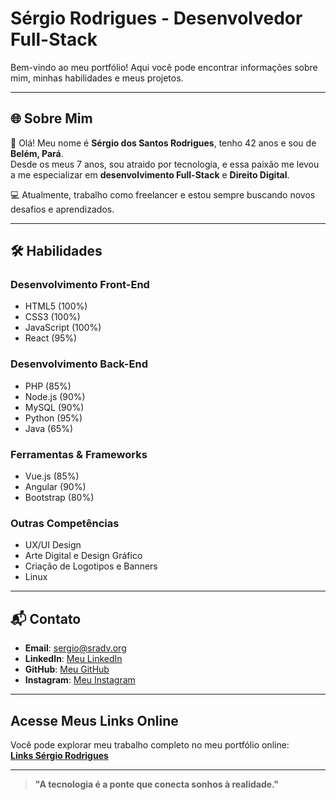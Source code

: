 # Sérgio Rodrigues - Desenvolvedor Full-Stack

Bem-vindo ao meu portfólio! Aqui você pode encontrar informações sobre mim, minhas habilidades e meus projetos.

---

## 🌐 **Sobre Mim**

👋 Olá! Meu nome é **Sérgio dos Santos Rodrigues**, tenho 42 anos e sou de **Belém, Pará**.  
Desde os meus 7 anos, sou atraido por tecnologia, e essa paixão me levou a me especializar em **desenvolvimento Full-Stack** e **Direito Digital**. 

💻 Atualmente, trabalho como freelancer e estou sempre buscando novos desafios e aprendizados.

---

## 🛠️ **Habilidades**

### **Desenvolvimento Front-End**
- HTML5 (100%)
- CSS3 (100%)
- JavaScript (100%)
- React (95%)

### **Desenvolvimento Back-End**
- PHP (85%)
- Node.js (90%)
- MySQL (90%)
- Python (95%)
- Java (65%)

### **Ferramentas & Frameworks**
- Vue.js (85%)
- Angular (90%)
- Bootstrap (80%)

### **Outras Competências**
- UX/UI Design
- Arte Digital e Design Gráfico
- Criação de Logotipos e Banners
- Linux

---

## 📬 **Contato**

- **Email**: [sergio@sradv.org](mailto:sergio@sradv.org)  
- **LinkedIn**: [Meu LinkedIn](https://www.linkedin.com/in/s%C3%A9rgio-rodrigues-6700512a9/)  
- **GitHub**: [Meu GitHub](https://github.com/sergiosrdev)  
- **Instagram**: [Meu Instagram](https://www.instagram.com/sergiosr.adv/)  

---

## **Acesse Meus Links Online**

Você pode explorar meu trabalho completo no meu portfólio online:  
[**Links Sérgio Rodrigues**](https://sradvocacia.w3spaces.com/)

---

> **"A tecnologia é a ponte que conecta sonhos à realidade."**


<!--
**sergiosrdev/sergiosrdev** is a ✨ _special_ ✨ repository because its `README.md` (this file) appears on your GitHub profile.

Here are some ideas to get you started:

- 🔭 I’m currently working on ...
- 🌱 I’m currently learning ...
- 👯 I’m looking to collaborate on ...
- 🤔 I’m looking for help with ...
- 💬 Ask me about ...
- 📫 How to reach me: ...
- 😄 Pronouns: ...
- ⚡ Fun fact: ...
-->
